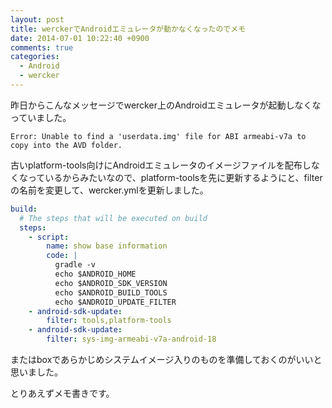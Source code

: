 ```yaml
---
layout: post
title: werckerでAndroidエミュレータが動かなくなったのでメモ
date: 2014-07-01 10:22:40 +0900
comments: true
categories:
  - Android
  - wercker
---
```


昨日からこんなメッセージでwercker上のAndroidエミュレータが起動しなくなっていました。

```
Error: Unable to find a 'userdata.img' file for ABI armeabi-v7a to copy into the AVD folder.
```

<!--more-->
古いplatform-tools向けにAndroidエミュレータのイメージファイルを配布しなくなっているからみたいなので、platform-toolsを先に更新するようにと、filterの名前を変更して、wercker.ymlを更新しました。

```yaml
build:
  # The steps that will be executed on build
  steps:
    - script:
        name: show base information
        code: |
          gradle -v
          echo $ANDROID_HOME
          echo $ANDROID_SDK_VERSION
          echo $ANDROID_BUILD_TOOLS
          echo $ANDROID_UPDATE_FILTER
    - android-sdk-update:
        filter: tools,platform-tools
    - android-sdk-update:
        filter: sys-img-armeabi-v7a-android-18
```

またはboxであらかじめシステムイメージ入りのものを準備しておくのがいいと思いました。

とりあえずメモ書きです。
